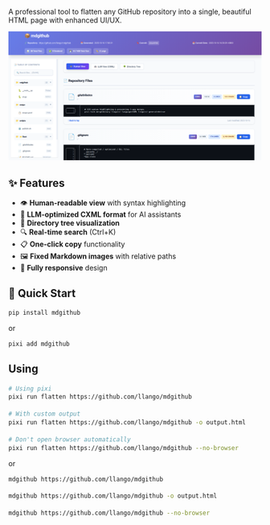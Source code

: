 A professional tool to flatten any GitHub repository into a single, beautiful HTML page with enhanced UI/UX.

![mdgithub](./assets/page.png)

## ✨ Features

- 👁️ **Human-readable view** with syntax highlighting
- 🤖 **LLM-optimized CXML format** for AI assistants
- 🌳 **Directory tree visualization**
- 🔍 **Real-time search** (Ctrl+K)
- 📋 **One-click copy** functionality
- 🖼️ **Fixed Markdown images** with relative paths
- 📱 **Fully responsive** design

## 🚀 Quick Start
```bash
pip install mdgithub
```

or 
```bash
pixi add mdgithub
```


## Using 

```bash
# Using pixi
pixi run flatten https://github.com/llango/mdgithub

# With custom output
pixi run flatten https://github.com/llango/mdgithub -o output.html

# Don't open browser automatically
pixi run flatten https://github.com/llango/mdgithub --no-browser
```

or

```bash
mdgithub https://github.com/llango/mdgithub

mdgithub https://github.com/llango/mdgithub -o output.html

mdgithub https://github.com/llango/mdgithub --no-browser
```
